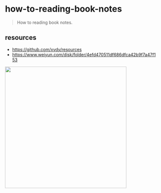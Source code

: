 # how-to-reading-book-notes
> How to reading book notes.


## resources
- https://github.com/xvdy/resources
- https://www.weiyun.com/disk/folder/4efd470511df686dfca42b9f7a47f153

<img src="http://ww1.sinaimg.cn/large/006tNc79ly1g58cv5115bj30mg0883z0.jpg" width="400"/>